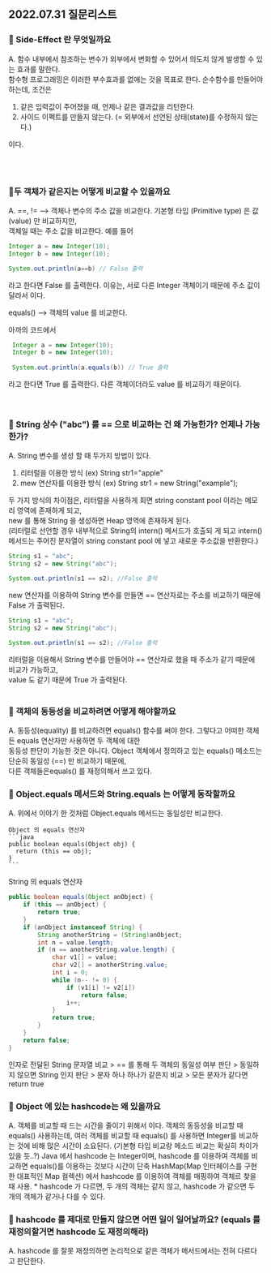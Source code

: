 ## 2022.07.31 질문리스트

###  📌 Side-Effect 란 무엇일까요
A. 함수 내부에서 참조하는 변수가 외부에서 변화할 수 있어서 의도치 않게 발생할 수 있는 효과를 말한다. <br>
  함수형 프로그래밍은 이러한 부수효과를 없애는 것을 목표로 한다. 순수함수를 만들어야 하는데, 조건은 
  
  1. 같은 입력값이 주어졌을 때, 언제나 같은 결과값을 리턴한다.
  2. 사이드 이펙트를 만들지 않는다. (= 외부에서 선언된 상태(state)를 수정하지 않는다.)<br>

이다. 

<br><br>

### 📌두 객체가 같은지는 어떻게 비교할 수 있을까요
A. ==, != --> 객체나 변수의 주소 값을 비교한다. 기본형 타입 (Primitive type) 은 값(value) 만 비교하지만, <br>
  객체일 때는 주소 값을 비교한다. 예를 들어
  
  ```java
  Integer a = new Integer(10);
  Integer b = new Integer(10);
  
  System.out.println(a==b) // False 출력
  ```
  
  라고 한다면 False 를 출력한다. 이유는, 서로 다른 Integer 객체이기 때문에 주소 값이 달라서 이다. <br>
  
  equals() --> 객체의 value 를 비교한다.
  
  아까의 코드에서 
 ```java
  Integer a = new Integer(10);
  Integer b = new Integer(10);
  
  System.out.println(a.equals(b)) // True 출력
  ```
  
  라고 한다면 True 를 출력한다. 다른 객체이더라도 value 를 비교하기 때문이다. <br>
  <br><br>
  
### 📌 String 상수 ("abc") 를 == 으로 비교하는 건 왜 가능한가? 언제나 가능한가?
A. String 변수를 생성 할 때 두가지 방법이 있다.<br>
  1. 리터럴을 이용한 방식 (ex) String str1="apple"
  2. mew 연산자를 이용한 방식 (ex) String str1 = new String("example");
  
  두 가지 방식의 차이점은, 리터럴을 사용하게 회면 string constant pool 이라는 메모리 영역에 존재하게 되고,<br>
  new 를 통해 String 을 생성하면 Heap 영역에 존재하게 된다. <br>(리터럴로 선언할 경우 내부적으로 String의 intern() 메서드가 호출되   게 되고 intern() 메서드는 주어진 문자열이 string constant pool 에 넣고 새로운 주소값을 반환한다.)<br>
  
  ```java
  String s1 = "abc";
  String s2 = new String("abc");
  
  System.out.println(s1 == s2); //False 출력
  ```
  
  new 연산자를 이용하여 String 변수를 만들면 == 연산자로는 주소를 비교하기 때문에 False 가 출력된다.
  
  ```java
  String s1 = "abc";
  String s2 = new String("abc");
  
  System.out.println(s1 == s2); //False 출력
  ```
  
  리터럴을 이용해서 String 변수를 만들어야 == 연산자로 했을 때 주소가 같기 때문에 비교가 가능하고, <br>
  value 도 같기 때문에 True 가 출력된다.
  <br><br>

### 📌 객체의 동등성을 비교하려면 어떻게 해야할까요
  A. 동등성(equality) 를 비교하려면 equals() 함수를 써야 한다. 그렇다고 어떠한 객체든 equals 연산자만 사용하면 두 객체에 대한 <br>    동등성 판단이 가능한 것은 아니다. Object 객체에서 정의하고 있는 equals() 메소드는 단순히 동일성 (==) 만 비교하기 때문에, <br>
   다른 객체들은equals() 를 재정의해서 쓰고 있다.
   
### 📌 Object.equals 메서드와 String.equals 는 어떻게 동작할까요
  A. 위에서 이야기 한 것처럼 Object.equals 메서드는 동일성만 비교한다.

    Object 의 equals 연산자
    ```java
    public boolean equals(Object obj) {
      return (this == obj);
    }
    ```

  String 의 equals 연산자
  ```java
  public boolean equals(Object anObject) {
      if (this == anObject) {
          return true;
      }
      if (anObject instanceof String) {
          String anotherString = (String)anObject;
          int n = value.length;
          if (n == anotherString.value.length) {
              char v1[] = value;
              char v2[] = anotherString.value;
              int i = 0;
              while (n-- != 0) {
                  if (v1[i] != v2[i])
                      return false;
                  i++;
              }
              return true;
          }
      }
      return false;
  }
  ```
  인자로 전달된 String 문자열 비교 > 
  == 를 통해 두 객체의 동일성 여부 판단 > 
  동일하지 않으면 String 인지 판단 > 
  문자 하나 하나가 같은지 비교 >
  모든 문자가 같다면 return true 
  
  
### 📌 Object 에 있는 hashcode는 왜 있을까요
  A. 객체를 비교할 때 드는 시간을 줄이기 위해서 이다. 
     객체의 동등성을 비교할 때 equals() 사용하는데, 여러 객체를 비교할 때 equals() 를 사용하면 
     Integer를 비교하는 것에 비해 많은 시간이 소요된다. (기본형 타입 비교랑 메소드 비교는 확실히 차이가 있을 듯..?)
     Java 에서 hashcode 는 Integer이며, hashcode 를 이용하여 객체를 비교하면 equals()를 이용하는 것보다 시간이 단축
     HashMap(Map 인터페이스를 구현한 대표적인 Map 컬렉션) 에서 hashcode 를 이용하여 객체를 매핑하여 객체르 찾을 때 사용.
     * hashcode 가 다르면, 두 개의 객체는 같지 않고, hashcode 가 같으면 두 개의 객체가 같거나 다를 수 있다.
 
 ### 📌 hashcode 를 제대로 만들지 않으면 어떤 일이 일어날까요? (equals 를 재정의할거면 hashcode 도 재정의해라)
  A. hashcode 를 잘못 재정의하면 논리적으로 같은 객체가 메서드에서는 전혀 다르다고 판단한다. 
   
